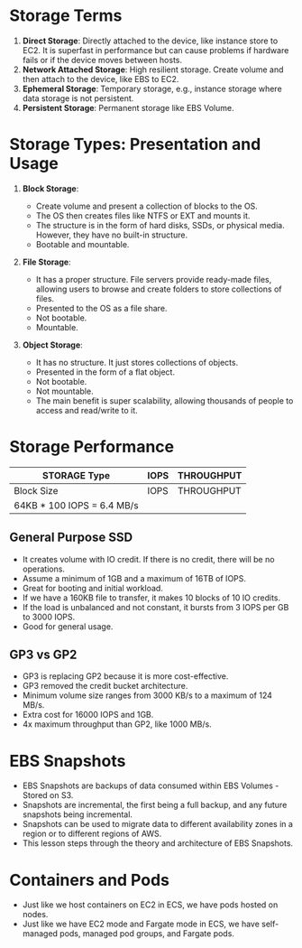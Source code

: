 # Storage Terms

1. **Direct Storage**: Directly attached to the device, like instance store to EC2. It is superfast in performance but can cause problems if hardware fails or if the device moves between hosts.
2. **Network Attached Storage**: High resilient storage. Create volume and then attach to the device, like EBS to EC2.
3. **Ephemeral Storage**: Temporary storage, e.g., instance storage where data storage is not persistent.
4. **Persistent Storage**: Permanent storage like EBS Volume.

# Storage Types: Presentation and Usage

1. **Block Storage**:
   - Create volume and present a collection of blocks to the OS.
   - The OS then creates files like NTFS or EXT and mounts it.
   - The structure is in the form of hard disks, SSDs, or physical media. However, they have no built-in structure.
   - Bootable and mountable.

2. **File Storage**:
   - It has a proper structure. File servers provide ready-made files, allowing users to browse and create folders to store collections of files.
   - Presented to the OS as a file share.
   - Not bootable.
   - Mountable.

3. **Object Storage**:
   - It has no structure. It just stores collections of objects.
   - Presented in the form of a flat object.
   - Not bootable.
   - Not mountable.
   - The main benefit is super scalability, allowing thousands of people to access and read/write to it.

# Storage Performance

| STORAGE Type | IOPS | THROUGHPUT |
|--------------|------|------------|
| Block Size   | IOPS | THROUGHPUT |
| 64KB * 100 IOPS = 6.4 MB/s |

## General Purpose SSD

- It creates volume with IO credit. If there is no credit, there will be no operations.
- Assume a minimum of 1GB and a maximum of 16TB of IOPS.
- Great for booting and initial workload.
- If we have a 160KB file to transfer, it makes 10 blocks of 10 IO credits.
- If the load is unbalanced and not constant, it bursts from 3 IOPS per GB to 3000 IOPS.
- Good for general usage.

## GP3 vs GP2

- GP3 is replacing GP2 because it is more cost-effective.
- GP3 removed the credit bucket architecture.
- Minimum volume size ranges from 3000 KB/s to a maximum of 124 MB/s.
- Extra cost for 16000 IOPS and 1GB.
- 4x maximum throughput than GP2, like 1000 MB/s.

# EBS Snapshots

- EBS Snapshots are backups of data consumed within EBS Volumes - Stored on S3.
- Snapshots are incremental, the first being a full backup, and any future snapshots being incremental.
- Snapshots can be used to migrate data to different availability zones in a region or to different regions of AWS.
- This lesson steps through the theory and architecture of EBS Snapshots.

# Containers and Pods

- Just like we host containers on EC2 in ECS, we have pods hosted on nodes.
- Just like we have EC2 mode and Fargate mode in ECS, we have self-managed pods, managed pod groups, and Fargate pods.

